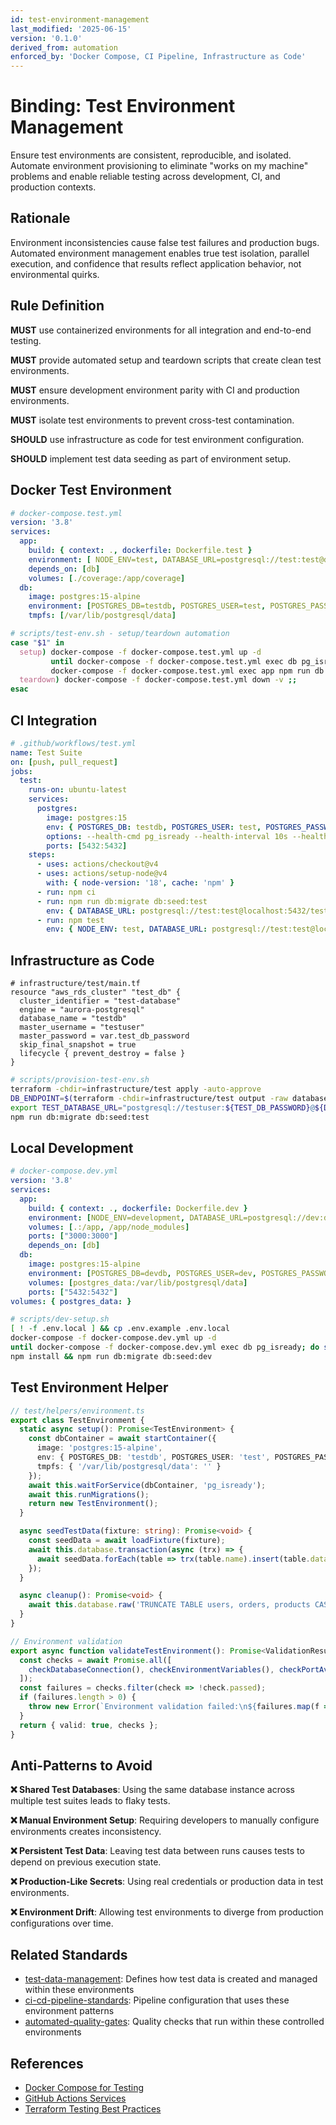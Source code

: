 ```yaml
---
id: test-environment-management
last_modified: '2025-06-15'
version: '0.1.0'
derived_from: automation
enforced_by: 'Docker Compose, CI Pipeline, Infrastructure as Code'
---
```


# Binding: Test Environment Management

Ensure test environments are consistent, reproducible, and isolated. Automate environment provisioning to eliminate "works on my machine" problems and enable reliable testing across development, CI, and production contexts.

## Rationale

Environment inconsistencies cause false test failures and production bugs. Automated environment management enables true test isolation, parallel execution, and confidence that results reflect application behavior, not environmental quirks.

## Rule Definition

**MUST** use containerized environments for all integration and end-to-end testing.

**MUST** provide automated setup and teardown scripts that create clean test environments.

**MUST** ensure development environment parity with CI and production environments.

**MUST** isolate test environments to prevent cross-test contamination.

**SHOULD** use infrastructure as code for test environment configuration.

**SHOULD** implement test data seeding as part of environment setup.

## Docker Test Environment

```yaml
# docker-compose.test.yml
version: '3.8'
services:
  app:
    build: { context: ., dockerfile: Dockerfile.test }
    environment: [ NODE_ENV=test, DATABASE_URL=postgresql://test:test@db:5432/testdb ]
    depends_on: [db]
    volumes: [./coverage:/app/coverage]
  db:
    image: postgres:15-alpine
    environment: [POSTGRES_DB=testdb, POSTGRES_USER=test, POSTGRES_PASSWORD=test]
    tmpfs: [/var/lib/postgresql/data]
```

```bash
# scripts/test-env.sh - setup/teardown automation
case "$1" in
  setup) docker-compose -f docker-compose.test.yml up -d
         until docker-compose -f docker-compose.test.yml exec db pg_isready; do sleep 1; done
         docker-compose -f docker-compose.test.yml exec app npm run db:migrate db:seed:test ;;
  teardown) docker-compose -f docker-compose.test.yml down -v ;;
esac
```

## CI Integration

```yaml
# .github/workflows/test.yml
name: Test Suite
on: [push, pull_request]
jobs:
  test:
    runs-on: ubuntu-latest
    services:
      postgres:
        image: postgres:15
        env: { POSTGRES_DB: testdb, POSTGRES_USER: test, POSTGRES_PASSWORD: test }
        options: --health-cmd pg_isready --health-interval 10s --health-retries 5
        ports: [5432:5432]
    steps:
      - uses: actions/checkout@v4
      - uses: actions/setup-node@v4
        with: { node-version: '18', cache: 'npm' }
      - run: npm ci
      - run: npm run db:migrate db:seed:test
        env: { DATABASE_URL: postgresql://test:test@localhost:5432/testdb }
      - run: npm test
        env: { NODE_ENV: test, DATABASE_URL: postgresql://test:test@localhost:5432/testdb }
```

## Infrastructure as Code

```hcl
# infrastructure/test/main.tf
resource "aws_rds_cluster" "test_db" {
  cluster_identifier = "test-database"
  engine = "aurora-postgresql"
  database_name = "testdb"
  master_username = "testuser"
  master_password = var.test_db_password
  skip_final_snapshot = true
  lifecycle { prevent_destroy = false }
}
```

```bash
# scripts/provision-test-env.sh
terraform -chdir=infrastructure/test apply -auto-approve
DB_ENDPOINT=$(terraform -chdir=infrastructure/test output -raw database_endpoint)
export TEST_DATABASE_URL="postgresql://testuser:${TEST_DB_PASSWORD}@${DB_ENDPOINT}:5432/testdb"
npm run db:migrate db:seed:test
```

## Local Development

```yaml
# docker-compose.dev.yml
version: '3.8'
services:
  app:
    build: { context: ., dockerfile: Dockerfile.dev }
    environment: [NODE_ENV=development, DATABASE_URL=postgresql://dev:dev@db:5432/devdb]
    volumes: [.:/app, /app/node_modules]
    ports: ["3000:3000"]
    depends_on: [db]
  db:
    image: postgres:15-alpine
    environment: [POSTGRES_DB=devdb, POSTGRES_USER=dev, POSTGRES_PASSWORD=dev]
    volumes: [postgres_data:/var/lib/postgresql/data]
    ports: ["5432:5432"]
volumes: { postgres_data: }
```

```bash
# scripts/dev-setup.sh
[ ! -f .env.local ] && cp .env.example .env.local
docker-compose -f docker-compose.dev.yml up -d
until docker-compose -f docker-compose.dev.yml exec db pg_isready; do sleep 1; done
npm install && npm run db:migrate db:seed:dev
```

## Test Environment Helper

```typescript
// test/helpers/environment.ts
export class TestEnvironment {
  static async setup(): Promise<TestEnvironment> {
    const dbContainer = await startContainer({
      image: 'postgres:15-alpine',
      env: { POSTGRES_DB: 'testdb', POSTGRES_USER: 'test', POSTGRES_PASSWORD: 'test' },
      tmpfs: { '/var/lib/postgresql/data': '' }
    });
    await this.waitForService(dbContainer, 'pg_isready');
    await this.runMigrations();
    return new TestEnvironment();
  }

  async seedTestData(fixture: string): Promise<void> {
    const seedData = await loadFixture(fixture);
    await this.database.transaction(async (trx) => {
      await seedData.forEach(table => trx(table.name).insert(table.data));
    });
  }

  async cleanup(): Promise<void> {
    await this.database.raw('TRUNCATE TABLE users, orders, products CASCADE');
  }
}

// Environment validation
export async function validateTestEnvironment(): Promise<ValidationResult> {
  const checks = await Promise.all([
    checkDatabaseConnection(), checkEnvironmentVariables(), checkPortAvailability()
  ]);
  const failures = checks.filter(check => !check.passed);
  if (failures.length > 0) {
    throw new Error(`Environment validation failed:\n${failures.map(f => f.message).join('\n')}`);
  }
  return { valid: true, checks };
}
```

## Anti-Patterns to Avoid

**❌ Shared Test Databases**: Using the same database instance across multiple test suites leads to flaky tests.

**❌ Manual Environment Setup**: Requiring developers to manually configure environments creates inconsistency.

**❌ Persistent Test Data**: Leaving test data between runs causes tests to depend on previous execution state.

**❌ Production-Like Secrets**: Using real credentials or production data in test environments.

**❌ Environment Drift**: Allowing test environments to diverge from production configurations over time.

## Related Standards

- [test-data-management](../../docs/bindings/core/test-data-management.md): Defines how test data is created and managed within these environments
- [ci-cd-pipeline-standards](../../docs/bindings/core/ci-cd-pipeline-standards.md): Pipeline configuration that uses these environment patterns
- [automated-quality-gates](../../docs/bindings/core/automated-quality-gates.md): Quality checks that run within these controlled environments

## References

- [Docker Compose for Testing](https://docs.docker.com/compose/startup-order/)
- [GitHub Actions Services](https://docs.github.com/en/actions/using-containerized-services)
- [Terraform Testing Best Practices](https://www.terraform.io/docs/cloud/guides/recommended-practices/part1.html)
